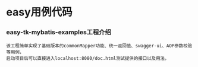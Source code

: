 # easy用例代码
### easy-tk-mybatis-examples工程介绍
    该工程简单实现了基础版本的commonMapper功能、统一返回值、swagger-ui、AOP参数校验等用例，
    启动项目后可以直接进入localhost:8080/doc.html测试提供的接口以及用法。
